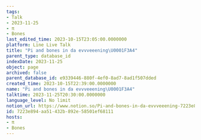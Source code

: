 ```yaml
---
tags:
- Talk
- 2023-11-25
- π
- Bones
last_edited_time: 2023-10-15T23:05:00.0000000
platform: Line Live Talk
title: "Pi and bones in da evvveeening\U0001F3A4"
parent_type: database_id
indexDate: 2023-11-25
object: page
archived: false
parent_database_id: e9339446-880f-4ef0-8ad7-8ad1f507dded
created_time: 2023-10-15T22:39:00.0000000
name: "Pi and bones in da evvveeening\U0001F3A4"
talktime: 2023-11-25T20:30:00.0000000
language_level: No limit
notion_url: https://www.notion.so/Pi-and-bones-in-da-evvveeening-7223e894aa51432b892e58501ef68111
id: 7223e894-aa51-432b-892e-58501ef68111
hosts:
- π
- Bones
---
```



   
   
   
   

   

























